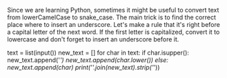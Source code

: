 Since we are learning Python, sometimes it might be useful to convert text from lowerCamelCase to snake_case. 
The main trick is to find the correct place where to insert an underscore.
Let's make a rule that it's right before a capital letter of the next word. 
If the first letter is capitalized, convert it to lowercase and don't forget to insert an underscore before it.







text = list(input())
new_text = []
for char in text:
    if char.isupper():
        new_text.append('_')
        new_text.append(char.lower())
    else:
        new_text.append(char)
print(''.join(new_text).strip('_'))
